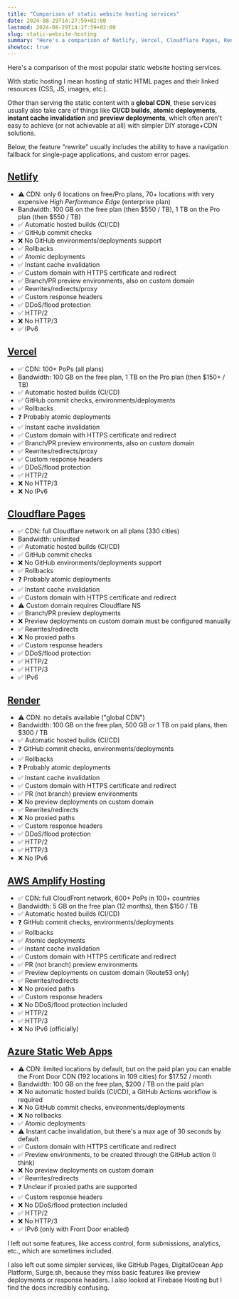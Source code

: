```yaml
---
title: "Comparison of static website hosting services"
date: 2024-08-29T14:27:59+02:00
lastmod: 2024-08-29T14:27:59+02:00
slug: static-website-hosting
summary: "Here's a comparison of Netlify, Vercel, Cloudflare Pages, Render, AWS Amplify, Azure Static Web Apps and their main features."
showtoc: true
---
```


Here's a comparison of the most popular static website hosting services.

With static hosting I mean hosting of static HTML pages and their linked resources (CSS, JS, images, etc.).

Other than serving the static content with a **global CDN**, these services usually also take care of things like **CI/CD builds**, **atomic deployments**, **instant cache invalidation** and **preview deployments**, which often aren't easy to achieve (or not achievable at all) with simpler DIY storage+CDN solutions.

Below, the feature "rewrite" usually includes the ability to have a navigation fallback for single-page applications, and custom error pages.

## [Netlify](https://www.netlify.com/)

- ⚠️ CDN: only 6 locations on free/Pro plans, 70+ locations with very expensive *High Performance Edge* (enterprise plan)
- Bandwidth: 100 GB on the free plan (then $550 / TB), 1 TB on the Pro plan (then $550 / TB)
- ✅ Automatic hosted builds (CI/CD)
- ✅ GitHub commit checks
- ❌ No GitHub environments/deployments support
- ✅ Rollbacks
- ✅ Atomic deployments
- ✅ Instant cache invalidation
- ✅ Custom domain with HTTPS certificate and redirect
- ✅ Branch/PR preview environments, also on custom domain
- ✅ Rewrites/redirects/proxy
- ✅ Custom response headers
- ✅ DDoS/flood protection
- ✅ HTTP/2
- ❌ No HTTP/3
- ✅ IPv6

## [Vercel](https://vercel.com)

- ✅ CDN: 100+ PoPs (all plans)
- Bandwidth: 100 GB on the free plan, 1 TB on the Pro plan (then $150+ / TB)
- ✅ Automatic hosted builds (CI/CD)
- ✅ GitHub commit checks, environments/deployments
- ✅ Rollbacks
- ❓ Probably atomic deployments
- ✅ Instant cache invalidation
- ✅ Custom domain with HTTPS certificate and redirect
- ✅ Branch/PR preview environments, also on custom domain
- ✅ Rewrites/redirects/proxy
- ✅ Custom response headers
- ✅ DDoS/flood protection
- ✅ HTTP/2
- ❌ No HTTP/3
- ❌ No IPv6

## [Cloudflare Pages](https://pages.cloudflare.com/)

- ✅ CDN: full Cloudflare network on all plans (330 cities)
- Bandwidth: unlimited
- ✅ Automatic hosted builds (CI/CD)
- ✅ GitHub commit checks
- ❌ No GitHub environments/deployments support
- ✅ Rollbacks
- ❓ Probably atomic deployments
- ✅ Instant cache invalidation
- ✅ Custom domain with HTTPS certificate and redirect
- ⚠️ Custom domain requires Cloudflare NS
- ✅ Branch/PR preview deployments
- ❌ Preview deployments on custom domain must be configured manually
- ✅ Rewrites/redirects
- ❌ No proxied paths
- ✅ Custom response headers
- ✅ DDoS/flood protection
- ✅ HTTP/2
- ✅ HTTP/3
- ✅ IPv6

## [Render](https://render.com/)

- ⚠️ CDN: no details available ("global CDN")
- Bandwidth: 100 GB on the free plan, 500 GB or 1 TB on paid plans, then $300 / TB
- ✅ Automatic hosted builds (CI/CD)
- ❓ GitHub commit checks, environments/deployments
- ✅ Rollbacks
- ❓ Probably atomic deployments
- ✅ Instant cache invalidation
- ✅ Custom domain with HTTPS certificate and redirect
- ✅ PR (not branch) preview environments
- ❌ No preview deployments on custom domain
- ✅ Rewrites/redirects
- ❌ No proxied paths
- ✅ Custom response headers
- ✅ DDoS/flood protection
- ✅ HTTP/2
- ✅ HTTP/3
- ❌ No IPv6

## [AWS Amplify Hosting](https://aws.amazon.com/amplify/hosting/)

- ✅ CDN: full CloudFront network, 600+ PoPs in 100+ countries
- Bandwidth: 5 GB on the free plan (12 months), then $150 / TB
- ✅ Automatic hosted builds (CI/CD)
- ❓ GitHub commit checks, environments/deployments
- ✅ Rollbacks
- ✅ Atomic deployments
- ✅ Instant cache invalidation
- ✅ Custom domain with HTTPS certificate and redirect
- ✅ PR (not branch) preview environments
- ✅ Preview deployments on custom domain (Route53 only)
- ✅ Rewrites/redirects
- ❌ No proxied paths
- ✅ Custom response headers
- ❌ No DDoS/flood protection included
- ✅ HTTP/2
- ✅ HTTP/3
- ❌ No IPv6 (officially)

## [Azure Static Web Apps](https://learn.microsoft.com/en-us/azure/static-web-apps/overview)

- ⚠️ CDN: limited locations by default, but on the paid plan you can enable the Front Door CDN (192 locations in 109 cities) for $17.52 / month
- Bandwidth: 100 GB on the free plan, $200 / TB on the paid plan
- ❌ No automatic hosted builds (CI/CD), a GitHub Actions workflow is required
- ❌ No GitHub commit checks, environments/deployments
- ❌ No rollbacks
- ✅ Atomic deployments
- ⚠️ Instant cache invalidation, but there's a max age of 30 seconds by default
- ✅ Custom domain with HTTPS certificate and redirect
- ✅ Preview environments, to be created through the GitHub action (I think)
- ❌ No preview deployments on custom domain
- ✅ Rewrites/redirects
- ❓ Unclear if proxied paths are supported
- ✅ Custom response headers
- ❌ No DDoS/flood protection included
- ✅ HTTP/2
- ❌ No HTTP/3
- ✅ IPv6 (only with Front Door enabled)

I left out some features, like access control, form submissions, analytics, etc., which are sometimes included.

I also left out some simpler services, like GitHub Pages, DigitalOcean App Platform, Surge.sh, because they miss basic features like preview deployments or response headers. I also looked at Firebase Hosting but I find the docs incredibly confusing.
